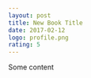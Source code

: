 ```yaml
---
layout: post
title: New Book Title
date: 2017-02-12
logo: profile.png
rating: 5
---
```



Some content
